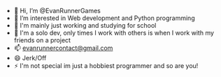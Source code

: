 - 👋 Hi, I’m @EvanRunnerGames
- 👀 I’m interested in Web development and Python programming
- 🌱 I'm mainly just working and studying for school
- 💞️ I'm a solo dev, only times I work with others is when I work with my friends on a project
- 📫 evanrunnercontact@gmail.com
- 😄 Jerk/Off
- ⚡ I'm not special im just a hobbiest programmer and so are you!
